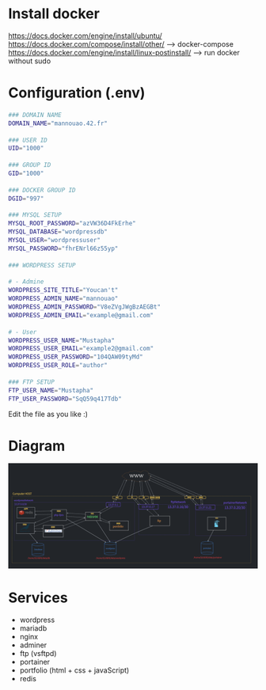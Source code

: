 # Install docker

https://docs.docker.com/engine/install/ubuntu/
<br>
https://docs.docker.com/compose/install/other/ --> docker-compose
<br>
https://docs.docker.com/engine/install/linux-postinstall/ --> run docker without sudo

# Configuration (.env)

``` bash
### DOMAIN NAME
DOMAIN_NAME="mannouao.42.fr"

### USER ID 
UID="1000"

### GROUP ID
GID="1000"

### DOCKER GROUP ID
DGID="997"

### MYSQL SETUP
MYSQL_ROOT_PASSWORD="azVW36D4FkErhe"
MYSQL_DATABASE="wordpressdb"
MYSQL_USER="wordpressuser"
MYSQL_PASSWORD="fhrENrl66z55yp"

### WORDPRESS SETUP

# - Admine
WORDPRESS_SITE_TITLE="Youcan't"
WORDPRESS_ADMIN_NAME="mannouao"
WORDPRESS_ADMIN_PASSWORD="V8eZVgJWgBzAEGBt"
WORDPRESS_ADMIN_EMAIL="example@gmail.com"

# - User
WORDPRESS_USER_NAME="Mustapha"
WORDPRESS_USER_EMAIL="example2@gmail.com"
WORDPRESS_USER_PASSWORD="104QAW09tyMd"
WORDPRESS_USER_ROLE="author"

### FTP SETUP
FTP_USER_NAME="Mustapha"
FTP_USER_PASSWORD="SqQ59q417Tdb"
```
<p>Edit the file as you like :)</p>

# Diagram

<img src="https://github.com/Mustapha-Nawawi-T/inception/blob/main/img/dgr.png?raw=true"/>

# Services

<ul>
  <li>wordpress</li>
  <li>mariadb</li>
  <li>nginx</li>
  <li>adminer</li>
  <li>ftp (vsftpd)</li>
  <li>portainer</li>
  <li>portfolio (html + css + javaScript)</li>
  <li>redis</li>
</ul>

